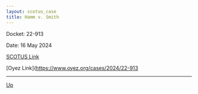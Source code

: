 ```yaml
---
layout: scotus_case
title: Hamm v. Smith
---
```


Docket: 22-913

Date: 16 May 2024

[SCOTUS Link](https://www.supremecourt.gov/opinions/23pdf/601us2r15_apl1.pdf)

[Oyez Link](https://www.oyez.org/cases/2024/22-913

---

[Up](./README.md)